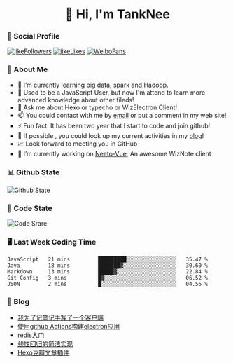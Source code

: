 
<h1 align="center">👋 Hi, I'm TankNee</h1>

### 📌 Social Profile 

[![jikeFollowers](https://img.shields.io/badge/dynamic/json?color=%23FFE411&label=JikeFollowers&query=%24.data.totalSubs&url=https%3A%2F%2Fapi.spencerwoo.com%2Fsubstats%2F%3Fsource%3DjikeFollower%26queryKey%3Dd25cf3f3-f6e6-4427-b418-51ba06cf26e9&style=for-the-badge)](https://m.okjike.com)
[![jikeLikes](https://img.shields.io/badge/dynamic/json?color=%23FFE411&label=JikeLikes&query=%24.data.totalSubs&url=https%3A%2F%2Fapi.spencerwoo.com%2Fsubstats%2F%3Fsource%3DjikeLiked%26queryKey%3Dd25cf3f3-f6e6-4427-b418-51ba06cf26e9&style=for-the-badge)](https://m.okjike.com)
[![WeiboFans](https://img.shields.io/badge/dynamic/json?color=%23E6162D&label=WeiboFollowers&query=%24.data.totalSubs&url=https%3A%2F%2Fapi.spencerwoo.com%2Fsubstats%2F%3Fsource%3Dweibo%26queryKey%3D5201023153&style=for-the-badge)](https://www.weibo.com)

### 👦 About Me 

- 🌱 I’m currently learning big data, spark and Hadoop.
- 🤔 Used to be a JavaScript User, but now I'm attend to learn more advanced knowledge about other fileds!
- 💬 Ask me about Hexo or typecho or WizElectron Client!
- 📫 You could contact with me by [email](mailto:nee@tanknee.cn) or put a comment in my web site!
-  ⚡  Fun fact: It has been two year that I start to code and join github!
- 🎉 If possible , you could look up my current activities in my [blog](https://www.tanknee.cn)!
- 📈 Look forward to meeting you in GitHub
- 🔭 I’m currently working on [Neeto-Vue](https://github.com/TankNee/Neeto-Vue), An awesome WizNote client

### 📊 Github State

![Github State](https://github-readme-stats.vercel.app/api?username=TankNee&show_icons=true&hide_border=true)

### 📶 Code State

![Code Srare](https://github-readme-stats.vercel.app/api/top-langs/?username=TankNee&layout=compact&hide_border=true&title_color=a0a9af)

### 🖥 Last Week Coding Time

<!--START_SECTION:waka-->
```text
JavaScript   21 mins         █████████░░░░░░░░░░░░░░░░   35.47 % 
Java         18 mins         ███████▓░░░░░░░░░░░░░░░░░   30.60 % 
Markdown     13 mins         █████▓░░░░░░░░░░░░░░░░░░░   22.84 % 
Git Config   3 mins          █▓░░░░░░░░░░░░░░░░░░░░░░░   06.52 % 
JSON         2 mins          █░░░░░░░░░░░░░░░░░░░░░░░░   04.56 % 
```
<!--END_SECTION:waka-->

### 📕 Blog

<!-- BLOG-POST-LIST:START -->
- [我为了记笔记手写了一个客户端](https://www.tanknee.cn/2020/10/02/%E6%88%91%E4%B8%BA%E4%BA%86%E8%AE%B0%E7%AC%94%E8%AE%B0%E6%89%8B%E5%86%99%E4%BA%86%E4%B8%80%E4%B8%AA%E5%AE%A2%E6%88%B7%E7%AB%AF/)
- [使用github Actions构建electron应用](https://www.tanknee.cn/2020/09/27/%E4%BD%BF%E7%94%A8githubactions%E6%9E%84%E5%BB%BAelectron%E5%BA%94%E7%94%A8/)
- [redis入门](https://www.tanknee.cn/2020/09/24/redis%E5%85%A5%E9%97%A8/)
- [线性回归的简洁实现](https://www.tanknee.cn/2020/07/19/%E7%BA%BF%E6%80%A7%E5%9B%9E%E5%BD%92%E7%9A%84%E7%AE%80%E6%B4%81%E5%AE%9E%E7%8E%B0/)
- [Hexo豆瓣文章插件](https://www.tanknee.cn/2020/07/08/Hexo%E8%B1%86%E7%93%A3%E6%96%87%E7%AB%A0%E6%8F%92%E4%BB%B6/)
<!-- BLOG-POST-LIST:END -->
